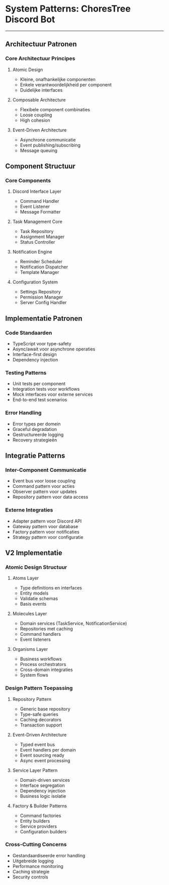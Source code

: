 # System Patterns: ChoresTree Discord Bot

---

## Architectuur Patronen

### Core Architectuur Principes
1. Atomic Design
   - Kleine, onafhankelijke componenten
   - Enkele verantwoordelijkheid per component
   - Duidelijke interfaces

2. Composable Architecture
   - Flexibele component combinaties
   - Loose coupling
   - High cohesion

3. Event-Driven Architecture
   - Asynchrone communicatie
   - Event publishing/subscribing
   - Message queuing

## Component Structuur

### Core Components
1. Discord Interface Layer
   - Command Handler
   - Event Listener
   - Message Formatter

2. Task Management Core
   - Task Repository
   - Assignment Manager
   - Status Controller

3. Notification Engine
   - Reminder Scheduler
   - Notification Dispatcher
   - Template Manager

4. Configuration System
   - Settings Repository
   - Permission Manager
   - Server Config Handler

## Implementatie Patronen

### Code Standaarden
- TypeScript voor type-safety
- Async/await voor asynchrone operaties
- Interface-first design
- Dependency injection

### Testing Patterns
- Unit tests per component
- Integration tests voor workflows
- Mock interfaces voor externe services
- End-to-end test scenarios

### Error Handling
- Error types per domein
- Graceful degradation
- Gestructureerde logging
- Recovery strategieën

## Integratie Patterns

### Inter-Component Communicatie
- Event bus voor loose coupling
- Command pattern voor acties
- Observer pattern voor updates
- Repository pattern voor data access

### Externe Integraties
- Adapter pattern voor Discord API
- Gateway pattern voor database
- Factory pattern voor notificaties
- Strategy pattern voor configuratie

## V2 Implementatie

### Atomic Design Structuur
1. Atoms Layer
   - Type definitions en interfaces
   - Entity models
   - Validatie schemas
   - Basis events

2. Molecules Layer
   - Domain services (TaskService, NotificationService)
   - Repositories met caching
   - Command handlers
   - Event listeners

3. Organisms Layer
   - Business workflows
   - Process orchestrators
   - Cross-domain integraties
   - System flows

### Design Pattern Toepassing
1. Repository Pattern
   - Generic base repository
   - Type-safe queries
   - Caching decorators
   - Transaction support

2. Event-Driven Architecture
   - Typed event bus
   - Event handlers per domain
   - Event sourcing ready
   - Async event processing

3. Service Layer Pattern
   - Domain-driven services
   - Interface segregation
   - Dependency injection
   - Business logic isolatie

4. Factory & Builder Patterns
   - Command factories
   - Entity builders
   - Service providers
   - Configuration builders

### Cross-Cutting Concerns
- Gestandaardiseerde error handling
- Uitgebreide logging
- Performance monitoring
- Caching strategie
- Security controls
